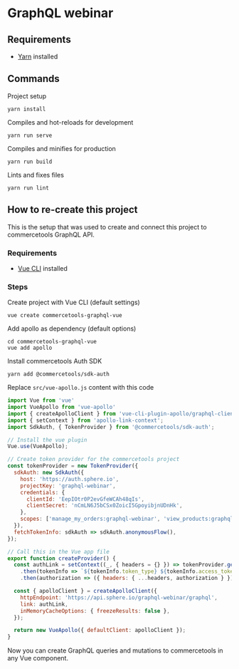 # GraphQL webinar

## Requirements
- [Yarn](https://yarnpkg.com/en/) installed

## Commands

Project setup
```
yarn install
```

Compiles and hot-reloads for development
```
yarn run serve
```

Compiles and minifies for production
```
yarn run build
```

Lints and fixes files
```
yarn run lint
```

## How to re-create this project

This is the setup that was used to create and connect this project to commercetools GraphQL API.

### Requirements
- [Vue CLI](https://github.com/vuejs/vue-cli) installed

### Steps
Create project with Vue CLI (default settings)
```
vue create commercetools-graphql-vue
```

Add apollo as dependency (default options)
```
cd commercetools-graphql-vue
vue add apollo
```
Install commercetools Auth SDK
```
yarn add @commercetools/sdk-auth
```
Replace `src/vue-apollo.js` content with this code
```javascript
import Vue from 'vue'
import VueApollo from 'vue-apollo'
import { createApolloClient } from 'vue-cli-plugin-apollo/graphql-client'
import { setContext } from 'apollo-link-context';
import SdkAuth, { TokenProvider } from '@commercetools/sdk-auth';

// Install the vue plugin
Vue.use(VueApollo);

// Create token provider for the commercetools project
const tokenProvider = new TokenProvider({
  sdkAuth: new SdkAuth({
    host: 'https://auth.sphere.io',
    projectKey: 'graphql-webinar',
    credentials: {
      clientId: 'EepIOtr0P2evGfeWCAh48qIs',
      clientSecret: 'nCmLN6J5bCSx0ZoicI5GpoyibjnUDnHk',
    },
    scopes: ['manage_my_orders:graphql-webinar', 'view_products:graphql-webinar'],
  }),
  fetchTokenInfo: sdkAuth => sdkAuth.anonymousFlow(),
});

// Call this in the Vue app file
export function createProvider() {
  const authLink = setContext((_, { headers = {} }) => tokenProvider.getTokenInfo()
    .then(tokenInfo => `${tokenInfo.token_type} ${tokenInfo.access_token}`)
    .then(authorization => ({ headers: { ...headers, authorization } })));

  const { apolloClient } = createApolloClient({
    httpEndpoint: 'https://api.sphere.io/graphql-webinar/graphql',
    link: authLink,
    inMemoryCacheOptions: { freezeResults: false },
  });

  return new VueApollo({ defaultClient: apolloClient });
}
```

Now you can create GraphQL queries and mutations to commercetools in any Vue component. 
